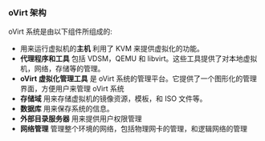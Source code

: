 ### oVirt 架构

oVirt 系统是由以下组件所组成的:

-   用来运行虚拟机的**主机** 利用了 KVM 来提供虚拟化的功能。
-   **代理程序和工具** 包括 VDSM，QEMU 和
    libvirt。这些工具提供了对本地虚拟机，网络，存储等的管理。
-   **oVirt 虚拟化管理工具** 是 oVirt
    系统的管理平台。它提供了一个图形化的管理界面，方便用户来管理 oVirt
    系统
-   **存储域** 用来存储虚拟机的镜像资源，模板，和 ISO 文件等。
-   **数据库** 用来保存系统的信息。
-   **外部目录服务器** 用来提供用户权限管理
-   **网络管理**
    管理整个环境的网络，包括物理网卡的管理，和逻辑网络的管理
